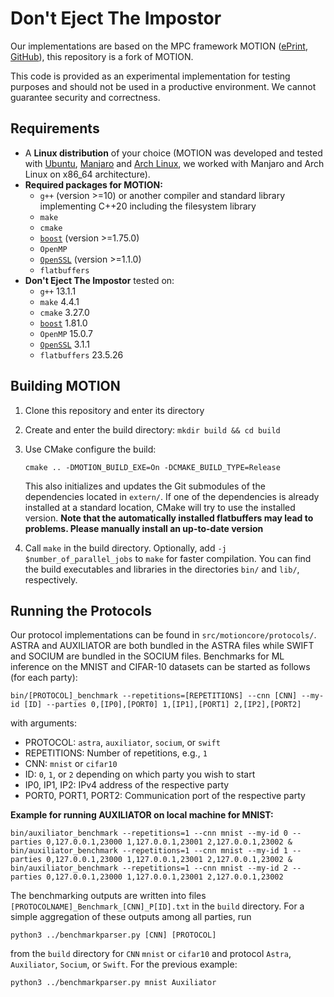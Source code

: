 # Don't Eject The Impostor

Our implementations are based on the MPC framework MOTION ([ePrint](https://ia.cr/2020/1137), [GitHub](https://github.com/encryptogroup/MOTION)), this repository is a fork of MOTION.

This code is provided as an experimental implementation for testing purposes and should not be used in a productive environment. We cannot guarantee security and correctness.

## Requirements

* A **Linux distribution** of your choice (MOTION was developed and tested with [Ubuntu](http://www.ubuntu.com/), [Manjaro](https://manjaro.org/) and [Arch Linux](https://www.archlinux.org/), we worked with Manjaro and Arch Linux on x86_64 architecture).
* **Required packages for MOTION:**
  * `g++` (version >=10)
    or another compiler and standard library implementing C++20 including the filesystem library
  * `make`
  * `cmake`
  * [`boost`](https://www.boost.org/) (version >=1.75.0)
  * `OpenMP`
  * [`OpenSSL`](https://www.openssl.org/) (version >=1.1.0)
  * `flatbuffers` 
* **Don't Eject The Impostor** tested on:
  * `g++` 13.1.1
  * `make` 4.4.1
  * `cmake` 3.27.0
  * [`boost`](https://www.boost.org/) 1.81.0
  * `OpenMP` 15.0.7
  * [`OpenSSL`](https://www.openssl.org/) 3.1.1
  * `flatbuffers` 23.5.26

## Building MOTION

1. Clone this repository and enter its directory

2. Create and enter the build directory: `mkdir build && cd build`

3. Use CMake configure the build:
    ```
    cmake .. -DMOTION_BUILD_EXE=On -DCMAKE_BUILD_TYPE=Release
    ```
    This also initializes and updates the Git submodules of the dependencies
    located in `extern/`. If one of the dependencies is already installed at a standard location, CMake will try to use the installed version.
    **Note that the automatically installed flatbuffers may lead to problems. Please manually install an up-to-date version**

4. Call `make` in the build directory.
   Optionally, add `-j $number_of_parallel_jobs` to `make` for faster compilation.
   You can find the build executables and libraries in the directories `bin/`
   and `lib/`, respectively.

## Running the Protocols

Our protocol implementations can be found in `src/motioncore/protocols/`. ASTRA and AUXILIATOR are both bundled in the ASTRA files while SWIFT and SOCIUM are bundled in the SOCIUM files.
Benchmarks for ML inference on the MNIST and CIFAR-10 datasets can be started as follows (for each party):
```
bin/[PROTOCOL]_benchmark --repetitions=[REPETITIONS] --cnn [CNN] --my-id [ID] --parties 0,[IP0],[PORT0] 1,[IP1],[PORT1] 2,[IP2],[PORT2]
```
with arguments:
* PROTOCOL: `astra`, `auxiliator`, `socium`, or `swift`
* REPETITIONS: Number of repetitions, e.g., `1`
* CNN: `mnist` or `cifar10`
* ID: `0`, `1`, or `2` depending on which party you wish to start
* IP0, IP1, IP2: IPv4 address of the respective party
* PORT0, PORT1, PORT2: Communication port of the respective party

**Example for running AUXILIATOR on local machine for MNIST:**
```
bin/auxiliator_benchmark --repetitions=1 --cnn mnist --my-id 0 --parties 0,127.0.0.1,23000 1,127.0.0.1,23001 2,127.0.0.1,23002 &
bin/auxiliator_benchmark --repetitions=1 --cnn mnist --my-id 1 --parties 0,127.0.0.1,23000 1,127.0.0.1,23001 2,127.0.0.1,23002 &
bin/auxiliator_benchmark --repetitions=1 --cnn mnist --my-id 2 --parties 0,127.0.0.1,23000 1,127.0.0.1,23001 2,127.0.0.1,23002
```

The benchmarking outputs are written into files `[PROTOCOLNAME]_Benchmark_[CNN]_P[ID].txt` in the `build` directory.
For a simple aggregation of these outputs among all parties, run
```
python3 ../benchmarkparser.py [CNN] [PROTOCOL]
```
from the `build` directory for `CNN` `mnist` or `cifar10` and protocol `Astra`, `Auxiliator`, `Socium`, or `Swift`.
For the previous example:
```
python3 ../benchmarkparser.py mnist Auxiliator
```
